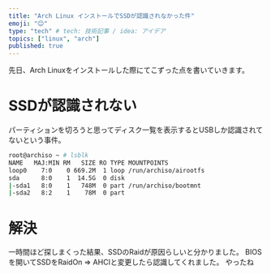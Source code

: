 ```yaml
---
title: "Arch Linux インストールでSSDが認識されなかった件"
emoji: "😊"
type: "tech" # tech: 技術記事 / idea: アイデア
topics: ["linux", "arch"]
published: true
---
```

先日、Arch Linuxをインストールした際にてこずった点を書いていきます。
# SSDが認識されない
パーティションを切ろうと思ってディスク一覧を表示するとUSBしか認識されてないという事件。
```bash
root@archiso ~ # lsblk
NAME   MAJ:MIN RM   SIZE RO TYPE MOUNTPOINTS
loop0    7:0    0 669.2M  1 loop /run/archiso/airootfs
sda      8:0    1  14.5G  0 disk
|-sda1   8:0    1   748M  0 part /run/archiso/bootmnt
|-sda2   8:2    1    78M  0 part
```

# 解決
一時間ほど探しまくった結果、SSDのRaidが原因らしいと分かりました。
BIOSを開いてSSDをRaidOn => AHCIと変更したら認識してくれました。
やったね
